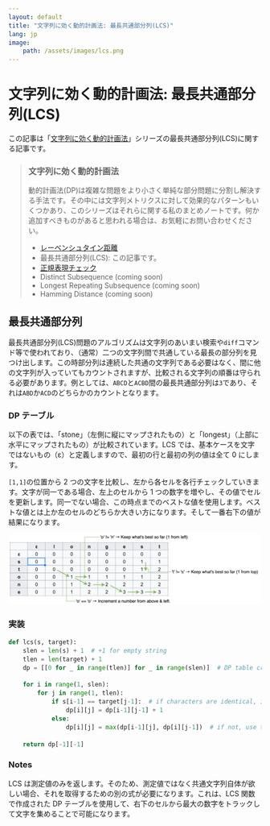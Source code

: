 ```yaml
---
layout: default
title: "文字列に効く動的計画法: 最長共通部分列(LCS)"
lang: jp
image:
    path: /assets/images/lcs.png
---
```


# 文字列に効く動的計画法: 最長共通部分列(LCS)

この記事は「[文字列に効く動的計画法](/2020/06/18/xv6-memory-1.html)」シリーズの最長共通部分列(LCS)に関する記事です。

> ### 文字列に効く動的計画法
>
> 動的計画法(DP)は複雑な問題をより小さく単純な部分問題に分割し解決する手法です。その中には文字列メトリクスに対して効果的なパターンもいくつかあり、このシリーズはそれらに関する私のまとめノートです。何か追加すべきものがあると思われる場合は、お気軽にお問い合わせください。
>
> - [レーベンシュタイン距離](/2023/02/03/dp-levenshtein.html)
> - 最長共通部分列(LCS): この記事です。
> - [正規表現チェック](/2023/02/06/dp-regex.html)
> - Distinct Subsequence (coming soon)
> - Longest Repeating Subsequence (coming soon)
> - Hamming Distance (coming soon)

## 最長共通部分列

最長共通部分列(LCS)問題のアルゴリズムは文字列のあいまい検索や`diff`コマンド等で使われており、（通常）二つの文字列間で共通している最長の部分列を見つけ出します。この時部分列は連続した共通の文字列である必要はなく、間に他の文字列が入っていてもカウントされますが、比較される文字列の順番は守られる必要があります。例としては、`ABCD`と`ACBD`間の最長共通部分列は`3`であり、それは`ABD`か`ACD`のどちらかのカウントとなります。

### DP テーブル

以下の表では、「stone」（左側に縦にマップされたもの）と「longest」（上部に水平にマップされたもの）が比較されています。LCS では、基本ケースを文字ではないもの（ε）と定義しますので、最初の行と最初の列の値は全て 0 にします。

`[1,1]`の位置から 2 つの文字を比較し、左から各セルを各行チェックしていきます。文字が同一である場合、左上のセルから 1 つの数字を増やし、その値でセルを更新します。同一でない場合、この時点までのベストな値を使用します。ベストな値とは上か左のセルのどちらか大きい方になります。そして一番右下の値が結果になります。

<img src="/assets/images/lcs.png" style="background-color: #FFF;">
<!-- ![lcs](/image/lcs.png) -->

### 実装

```python
def lcs(s, target):
    slen = len(s) + 1  # +1 for empty string
    tlen = len(target) + 1
    dp = [[0 for _ in range(tlen)] for _ in range(slen)]  # DP table creation

    for i in range(1, slen):
        for j in range(1, tlen):
            if s[i-1] == target[j-1]:  # if characters are identical, increment number from left top
                dp[i][j] = dp[i-1][j-1] + 1
            else:
                dp[i][j] = max(dp[i-1][j], dp[i][j-1])  # if not, use the best value either from top of left

    return dp[-1][-1]
```

### Notes

LCS は測定値のみを返します。そのため、測定値ではなく共通文字列自体が欲しい場合、それを取得するための別の式が必要になります。これは、LCS 関数で作成された DP テーブルを使用して、右下のセルから最大の数字をトラックして文字を集めることで可能になります。